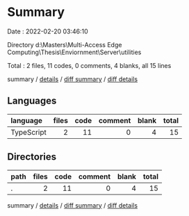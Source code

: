 # Summary

Date : 2022-02-20 03:46:10

Directory d:\Masters\Multi-Access Edge Computing\Thesis\Enviornment\Server\utilities

Total : 2 files,  11 codes, 0 comments, 4 blanks, all 15 lines

summary / [details](details.md) / [diff summary](diff.md) / [diff details](diff-details.md)

## Languages
| language | files | code | comment | blank | total |
| :--- | ---: | ---: | ---: | ---: | ---: |
| TypeScript | 2 | 11 | 0 | 4 | 15 |

## Directories
| path | files | code | comment | blank | total |
| :--- | ---: | ---: | ---: | ---: | ---: |
| . | 2 | 11 | 0 | 4 | 15 |

summary / [details](details.md) / [diff summary](diff.md) / [diff details](diff-details.md)